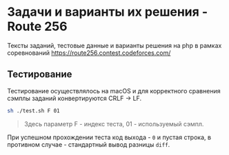 # Задачи и варианты их решения - Route 256

Тексты заданий, тестовые данные и варианты решения на php в рамках соревнований https://route256.contest.codeforces.com/

## Тестирование
Тестирование осуществлялось на macOS и для корректного сравнения сэмплы заданий конвертируются CRLF -> LF.

```bash
sh ./test.sh F 01
```
>Здесь параметр F - индекс теста, 01 - используемый сэмпл.

При успешном прохождении теста код выхода - `0` и пустая строка, в противном случае - стандартный вывод разницы `diff`.
